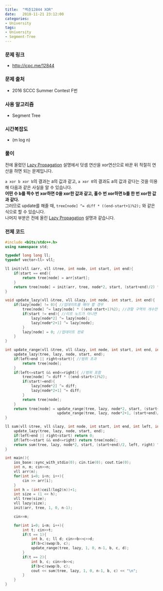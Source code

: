 ```yaml
---
title:  "백준12844 XOR"
date:   2018-11-21 23:12:00
categories:
- University
tags:
- University
- Segment-Tree
---
```


### 문제 링크
* http://icpc.me/12844

### 문제 출처
* 2016 SCCC Summer Contest F번

### 사용 알고리즘
* Segment Tree

### 시간복잡도
* (m log n)

### 풀이
전에 올렸던 <a href = "https://justicehui.github.io/medium-algorithm/2018/08/24/Seg2/">Lazy Propagation</a> 설명에서 덧셈 연산을 xor연산으로 바꾼 뒤 적절히 연산을 하면 되는 문제입니다.

`a xor b xor b`의 결과는 a의 값과 같고, `a xor 0`의 결과도 a의 값과 같다는 것을 이용해 다음과 같은 사실을 알 수 있습니다.<br>
<b>어떤 수 b를 짝수 번 xor하면 0을 xor한 값과 같고, 홀수 번 xor하면 b를 한 번 xor한 값과 같다.</b><br>
그러므로 update를 해줄 때, `tree[node] ^= diff * ((end-start+1)%2);` 와 같은 식으로 할 수 있습니다.<br>
나머지 부분은 전에 올린 <a href = "https://justicehui.github.io/medium-algorithm/2018/08/24/Seg2/">Lazy Propagation</a> 설명과 같습니다.

### 전체 코드
```cpp
#include <bits/stdc++.h>
using namespace std;

typedef long long ll;
typedef vector<ll> vll;

ll init(vll &arr, vll &tree, int node, int start, int end){
	if(start == end){
		return tree[node] = arr[start];
	}
	return tree[node] = init(arr, tree, node*2, start, (start+end)/2) ^ init(arr, tree, node*2+1, (start+end)/2+1, end);
}

void update_lazy(vll &tree, vll &lazy, int node, int start, int end){
	if(lazy[node] != 0){ //업데이트를 해야 할 경우
		tree[node] ^= lazy[node] * ((end-start+1)%2); //관할 구역의 개수만큼 더함
		if(start != end){ //리프 노드가 아니면
			lazy[node*2] ^= lazy[node];
			lazy[node*2+1] ^= lazy[node];
		}
		lazy[node] = 0; //업데이트 완료
	}
}

int update_range(vll &tree, vll &lazy, int node, int start, int end, int left, int right, ll diff){
	update_lazy(tree, lazy, node, start, end);
	if(left>end || right<start){ //범위 초과
		return tree[node];
	}
	if(left<=start && end<=right){ //범위 포함
		tree[node] ^= diff * ((end-start+1)%2);
		if(start!=end){
			lazy[node*2] ^= diff;
			lazy[node*2+1] ^= diff;
		}
		return tree[node];
	}
	return tree[node] = update_range(tree, lazy, node*2, start, (start+end)/2, left, right, diff) ^
    					update_range(tree, lazy, node*2+1, (start+end)/2+1, end, left, right, diff);
}

ll sum(vll &tree, vll &lazy, int node, int start, int end, int left, int right){
	update_lazy(tree, lazy, node, start, end);
	if(left>end || right<start) return 0;
	if(left<=start && end<=right) return tree[node];
	return sum(tree, lazy, node*2, start, (start+end)/2, left, right) ^ sum(tree, lazy, node*2+1, (start+end)/2+1, end, left, right);
}

int main(){
	ios_base::sync_with_stdio(0); cin.tie(0); cout.tie(0);
	int n, m; cin>>n;
	vll arr(n);
	for(int i=0; i<n; i++){
		cin >> arr[i];
	}
	int h = (int)ceil(log2(n))+1;
	int size = (1 << h);
	vll tree(size);
	vll lazy(size);
	init(arr, tree, 1, 0, n-1);

	cin>>m;

	for(int i=0; i<m; i++){
		int t; cin>>t;
		if(t == 1){
			int b, c; ll d; cin>>b>>c>>d;
			if(b>c)swap(b, c);
			update_range(tree, lazy, 1, 0, n-1, b, c, d);
		}
		if(t == 2){
			int b, c; cin>>b>>c;
			if(b>c)swap(b, c);
			cout << sum(tree, lazy, 1, 0, n-1, b, c) << "\n";
		}
	}
}
```
